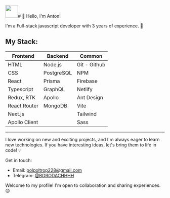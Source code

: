 <img width="40" src="https://github.githubassets.com/images/mona-loading-default.gif"># 👋 Hello, I'm Anton!

I'm a Full-stack javascript developer with 3 years of experience. 🚀

## My Stack:

| Frontend          | Backend            | Common              |
|-------------------|--------------------|---------------------|
| HTML              | Node.js            | Git - Github        |
| CSS               | PostgreSQL         | NPM | Yarn | Pnpm   |
| React             | Prisma             | Firebase            |
| Typescript        | GraphQL            | Netlify             |
| Redux, RTK        | Apollo             | Ant Design          |
| React Router      | MongoDB            | Vite                |
| Next.js           |                    | Tailwind            |
| Apollo Client     |                    | Sass                |

---

I love working on new and exciting projects, and I'm always eager to learn new technologies.
If you have interesting ideas, let's bring them to life in code! 💡

Get in touch:
- Email: polpoltrop228@gmail.com
- Telegram: [@BORODACHHHH](https://t.me/BORODACHHHH)

Welcome to my profile! I'm open to collaboration and sharing experiences. 😊
